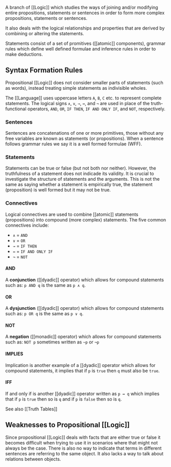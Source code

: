A branch of [[Logic]] which studies the ways of joining and/or modifying entire propositions, statements or sentences in order to form more complex propositions, statements or sentences.

It also deals with the logical relationships and properties that are derived by combining or altering the statements.

Statements consist of a set of promitives ([[atomic]] components), grammar rules which define well defined formulae and inference rules in order to make deductions.

## Syntax Formation Rules

Propositional [[Logic]] does not consider smaller parts of statements (such as words), instead treating simple statements as indivisible wholes.

The [[Language]] uses uppercase letters `A`, `B`, `C` etc. to represent complete statements. The logical signs `∧`, `∨`, `→`, `↔`, and `¬` are used in place of the truth-functional operators, `AND`, `OR`, `IF THEN`, `IF AND ONLY IF`, and `NOT`, respectively.

### Sentences

Sentences are concatenations of one or more primitives, those without any free variables are known as statements (or propositions). When a sentence follows grammar rules we say it is a well formed formulae (WFF).

### [](https://github.localhost/#statements)Statements

Statements can be true or false (but not both nor neither). However, the truthfulness of a statement does not indicade its validity. It is crucial to investigate the structure of statements and the arguments. This is not the same as saying whether a statement is empirically true, the statement (proposition) is well formed but it may not be true.

### Connectives

Logical connectives are used to combine [[atomic]] statements (propositions) into compound (more complex) statements. The five common connectives include:

- `∧` = `AND`
- `∨` = `OR`
- `→` = `IF THEN`
- `↔` = `IF AND ONLY IF`
- `¬` = `NOT`

#### AND

A **conjunction** ([[dyadic]] operator) which allows for compound statements such as: `p AND q` is the same as `p ∧ q`.

#### OR

A **dysjunction** ([[dyadic]] operator) which allows for compound statements such as: `p OR q` is the same as `p ∨ q`.

#### NOT

A **negation** ([[monadic]] operator) which allows for compound statements such as: `NOT p` sometimes written as `~p` or `¬p`

#### IMPLIES

Implication is another example of a [[dyadic]] operator which allows for compound statements, it implies that if `p` is `true` then `q` must also be `true`.

#### IFF

If and only if is another [[dyadic]] operator written as `p ↔ q` which implies that if `p` is `true` then so is `q` and if `p` is `false` then so is `q`.

See also [[Truth Tables]]

## Weaknesses to Propositional [[Logic]]

Since propositional [[Logic]] deals with facts that are either true or false it becomes difficult when trying to use it in scenarios where that might not always be the case. There is also no way to indicate that terms in different sentences are referring to the same object. It also lacks a way to talk about relations between objects.
